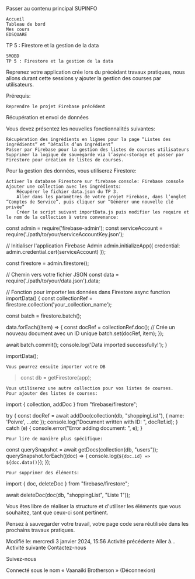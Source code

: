 Passer au contenu principal
SUPINFO

    Accueil
    Tableau de bord
    Mes cours
    EDSQUARE

TP 5 : Firestore et la gestion de la data

    5MOBD
    TP 5 : Firestore et la gestion de la data

Reprenez votre application crée lors du précédant travaux pratiques, nous allons durant cette sessions y ajouter la gestion des courses par utilisateurs.

Prérequis:

    Reprendre le projet Firebase précédent

Récupération et envoi de données

Vous devez présentez les nouvelles fonctionnalités suivantes:

    Récupération des ingrédients en lignes pour la page “Listes des ingrédients” et “Détails d’un ingrédient”
    Passer par Firebase pour la gestion des listes de courses utilisateurs
    Supprimer la logique de sauvegarde via l’async-storage et passer par Firestore pour création de listes de courses.

Pour la gestion des données, vous utiliserez Firestore:

    Activer la database Firestore sur firebase console: Firebase console
    Ajouter une collection avec les ingrédients:
        Récupérer le fichier data.json du TP 3.
        Aller dans les paramètres de votre projet Firebase, dans l’onglet “Comptes de Service”, puis cliquer sur “Générer une nouvelle clé privée”
        Créer le script suivant importData.js puis modifier les require et le nom de la collection à votre convenance:

const admin = require('firebase-admin');
const serviceAccount = require('./path/to/your/serviceAccountKey.json');

// Initialiser l'application Firebase Admin
admin.initializeApp({
credential: admin.credential.cert(serviceAccount)
});

const firestore = admin.firestore();

// Chemin vers votre fichier JSON
const data = require('./path/to/your/data.json').data;

// Fonction pour importer les données dans Firestore
async function importData() {
const collectionRef = firestore.collection('your_collection_name');

const batch = firestore.batch();

data.forEach((item) => {
const docRef = collectionRef.doc(); // Crée un nouveau document avec un ID unique
batch.set(docRef, item);
});

await batch.commit();
console.log('Data imported successfully!');
}

importData();

    Vous pourrez ensuite importer votre DB

> const db = getFirestore(app);

    Vous utiliserez une autre collection pour vos listes de courses.
    Pour ajouter des listes de courses:

import { collection, addDoc } from "firebase/firestore";

try {
const docRef = await addDoc(collection(db, "shoppingList"), {
name: 'Poivre',
...etc
});
console.log("Document written with ID: ", docRef.id);
} catch (e) {
console.error("Error adding document: ", e);
}

    Pour lire de manière plus spécifique:

const querySnapshot = await getDocs(collection(db, "users"));
querySnapshot.forEach((doc) => {
console.log(`${doc.id} => ${doc.data()}`);
});

    Pour supprimer des éléments:

import { doc, deleteDoc } from "firebase/firestore";

await deleteDoc(doc(db, "shoppingList", "Liste 1"));

Vous êtes libre de réaliser la structure et d'utiliser les éléments que vous souhaitez, tant que ceux-ci sont pertinent.

Pensez à sauvegarder votre travail, votre page code sera réutilisée dans les prochains travaux pratiques.

Modifié le: mercredi 3 janvier 2024, 15:56
Activité précédente
Aller à…
Activité suivante
Contactez-nous

Suivez-nous

Connecté sous le nom « Vaanaiki Brotherson » (Déconnexion)
